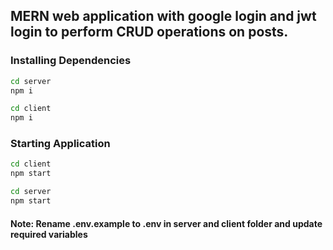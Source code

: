 ## MERN web application with google login and jwt login to perform CRUD operations on posts.

### Installing Dependencies

```sh
cd server
npm i
```

```sh
cd client
npm i
```

### Starting Application

```sh
cd client
npm start
```

```sh
cd server
npm start
```

#### **Note: Rename .env.example to .env in server and client folder and update required variables**
